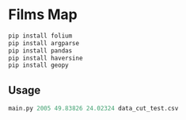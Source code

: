 # Films Map

```bash
pip install folium
pip install argparse
pip install pandas
pip install haversine
pip install geopy
```

## Usage
```python
main.py 2005 49.83826 24.02324 data_cut_test.csv
```